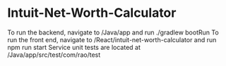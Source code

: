 # Intuit-Net-Worth-Calculator
 
To run the backend, navigate to /Java/app and run ./gradlew bootRun
To run the front end, navigate to /React/intuit-net-worth-calculator and run npm run start
Service unit tests are located at /Java/app/src/test/com/rao/test